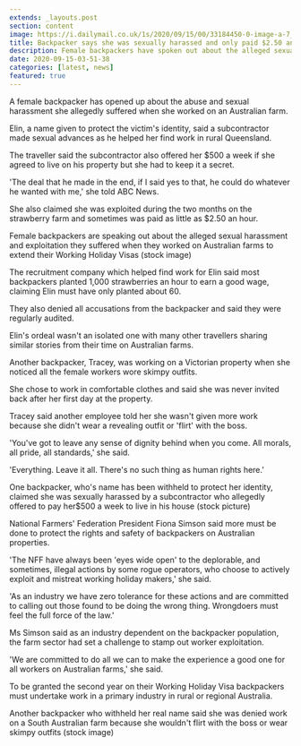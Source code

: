 ```yaml
---
extends: _layouts.post
section: content
image: https://i.dailymail.co.uk/1s/2020/09/15/00/33184450-0-image-a-7_1600127148651.jpg 
title: Backpacker says she was sexually harassed and only paid $2.50 and hour to work on Australian farm 
description: Female backpackers have spoken out about the alleged sexual harassment and exploitation they endure while working on Australian farms. 
date: 2020-09-15-03-51-38 
categories: [latest, news] 
featured: true 
--- 
```

A female backpacker has opened up about the abuse and sexual harassment she allegedly suffered when she worked on an Australian farm.

Elin, a name given to protect the victim's identity, said a subcontractor made sexual advances as he helped her find work in rural Queensland.

The traveller said the subcontractor also offered her $500 a week if she agreed to live on his property but she had to keep it a secret. 

'The deal that he made in the end, if I said yes to that, he could do whatever he wanted with me,' she told ABC News.  

She also claimed she was exploited during the two months on the strawberry farm and sometimes was paid as little as $2.50 an hour. 

Female backpackers are speaking out about the alleged sexual harassment and exploitation they suffered when they worked on Australian farms to extend their Working Holiday Visas (stock image)

The recruitment company which helped find work for Elin said most backpackers planted 1,000 strawberries an hour to earn a good wage, claiming Elin must have only planted about 60.

They also denied all accusations from the backpacker and said they were regularly audited. 

Elin's ordeal wasn't an isolated one with many other travellers sharing similar stories from their time on Australian farms.

Another backpacker, Tracey, was working on a Victorian property when she noticed all the female workers wore skimpy outfits. 

She chose to work in comfortable clothes and said she was never invited back after her first day at the property. 

Tracey said another employee told her she wasn't given more work because she didn't wear a revealing outfit or 'flirt' with the boss. 

'You've got to leave any sense of dignity behind when you come. All morals, all pride, all standards,' she said.

'Everything. Leave it all. There's no such thing as human rights here.' 

One backpacker, who's name has been withheld to protect her identity, claimed she was sexually harassed by a subcontractor who allegedly offered to pay her$500 a week to live in his house (stock picture)

National Farmers' Federation President Fiona Simson said more must be done to protect the rights and safety of backpackers on Australian properties. 

'The NFF have always been 'eyes wide open' to the deplorable, and sometimes, illegal actions by some rogue operators, who choose to actively exploit and mistreat working holiday makers,' she said.

'As an industry we have zero tolerance for these actions and are committed to calling out those found to be doing the wrong thing. Wrongdoers must feel the full force of the law.'

Ms Simson said as an industry dependent on the backpacker population, the farm sector had set a challenge to stamp out worker exploitation.

'We are committed to do all we can to make the experience a good one for all workers on Australian farms,' she said. 

To be granted the second year on their Working Holiday Visa backpackers must undertake work in a primary industry in rural or regional Australia. 

Another backpacker who withheld her real name said she was denied work on a South Australian farm because she wouldn't flirt with the boss or wear skimpy outfits (stock image)

